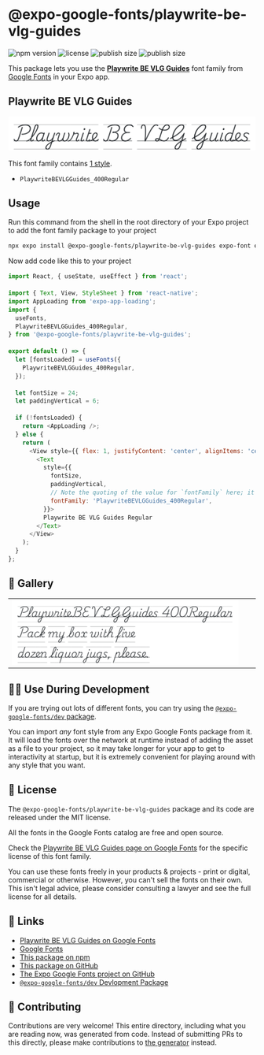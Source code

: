 # @expo-google-fonts/playwrite-be-vlg-guides

![npm version](https://flat.badgen.net/npm/v/@expo-google-fonts/playwrite-be-vlg-guides)
![license](https://flat.badgen.net/github/license/expo/google-fonts)
![publish size](https://flat.badgen.net/packagephobia/install/@expo-google-fonts/playwrite-be-vlg-guides)
![publish size](https://flat.badgen.net/packagephobia/publish/@expo-google-fonts/playwrite-be-vlg-guides)

This package lets you use the [**Playwrite BE VLG Guides**](https://fonts.google.com/specimen/Playwrite+BE+VLG+Guides) font family from [Google Fonts](https://fonts.google.com/) in your Expo app.

## Playwrite BE VLG Guides

![Playwrite BE VLG Guides](./font-family.png)

This font family contains [1 style](#-gallery).

- `PlaywriteBEVLGGuides_400Regular`

## Usage

Run this command from the shell in the root directory of your Expo project to add the font family package to your project
```sh
npx expo install @expo-google-fonts/playwrite-be-vlg-guides expo-font expo-app-loading
```

Now add code like this to your project
```js
import React, { useState, useEffect } from 'react';

import { Text, View, StyleSheet } from 'react-native';
import AppLoading from 'expo-app-loading';
import {
  useFonts,
  PlaywriteBEVLGGuides_400Regular,
} from '@expo-google-fonts/playwrite-be-vlg-guides';

export default () => {
  let [fontsLoaded] = useFonts({
    PlaywriteBEVLGGuides_400Regular,
  });

  let fontSize = 24;
  let paddingVertical = 6;

  if (!fontsLoaded) {
    return <AppLoading />;
  } else {
    return (
      <View style={{ flex: 1, justifyContent: 'center', alignItems: 'center' }}>
        <Text
          style={{
            fontSize,
            paddingVertical,
            // Note the quoting of the value for `fontFamily` here; it expects a string!
            fontFamily: 'PlaywriteBEVLGGuides_400Regular',
          }}>
          Playwrite BE VLG Guides Regular
        </Text>
      </View>
    );
  }
};

```

## 🔡 Gallery


||||
|-|-|-|
|![PlaywriteBEVLGGuides_400Regular](./PlaywriteBEVLGGuides_400Regular.ttf.png)||||


## 👩‍💻 Use During Development

If you are trying out lots of different fonts, you can try using the [`@expo-google-fonts/dev` package](https://github.com/expo/google-fonts/tree/master/font-packages/dev#readme).

You can import *any* font style from any Expo Google Fonts package from it. It will load the fonts
over the network at runtime instead of adding the asset as a file to your project, so it may take longer
for your app to get to interactivity at startup, but it is extremely convenient
for playing around with any style that you want.

## 📖 License

The `@expo-google-fonts/playwrite-be-vlg-guides` package and its code are released under the MIT license.

All the fonts in the Google Fonts catalog are free and open source.

Check the [Playwrite BE VLG Guides page on Google Fonts](https://fonts.google.com/specimen/Playwrite+BE+VLG+Guides) for the specific license of this font family.

You can use these fonts freely in your products & projects - print or digital, commercial or otherwise. However, you can't sell the fonts on their own. This isn't legal advice, please consider consulting a lawyer and see the full license for all details.

## 🔗 Links

- [Playwrite BE VLG Guides on Google Fonts](https://fonts.google.com/specimen/Playwrite+BE+VLG+Guides)
- [Google Fonts](https://fonts.google.com/)
- [This package on npm](https://www.npmjs.com/package/@expo-google-fonts/playwrite-be-vlg-guides)
- [This package on GitHub](https://github.com/expo/google-fonts/tree/master/font-packages/playwrite-be-vlg-guides)
- [The Expo Google Fonts project on GitHub](https://github.com/expo/google-fonts)
- [`@expo-google-fonts/dev` Devlopment Package](https://github.com/expo/google-fonts/tree/master/font-packages/dev)

## 🤝 Contributing

Contributions are very welcome! This entire directory, including what you are reading now, was generated from code. Instead of submitting PRs to this directly, please make contributions to [the generator](https://github.com/expo/google-fonts/tree/master/packages/generator) instead.
